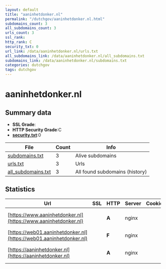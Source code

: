 ```yaml
---
layout: default
title: "aaninhetdonker.nl"
permalink: "/dutchgov/aaninhetdonker.nl.html"
subdomains_count: 3
all_subdomains_count: 3
urls_count: 3
ssl_rank: 
http_rank: C
security_txt: 0
url_link: /data/aaninhetdonker.nl/urls.txt
all_subdomains_link: /data/aaninhetdonker.nl/all_subdomains.txt
subdomains_link: /data/aaninhetdonker.nl/subdomains.txt
categories: dutchgov
tags: dutchgov
---
```



# aaninhetdonker.nl
## Summary data


 - **SSL Grade**:
 - **HTTP Security Grade**:C
 - **[security.txt](https://www.digitaleoverheid.nl/nieuws/standaard-security-txt-nu-verplicht-voor-overheid/)**:0


| File       | Count | Info |
|------------|-------|------|
|[subdomains.txt](/DutchGovScope/data/aaninhetdonker.nl/subdomains.txt)|3|Alive subdomains|
|[urls.txt](/DutchGovScope/data/aaninhetdonker.nl/urls.txt)|3|Urls|
|[all_subdomains.txt](/DutchGovScope/data/aaninhetdonker.nl/all_subdomains.txt)|3|All found subdomains (history)|


## Statistics


| Url | SSL | HTTP | Server | Cookie | HSTS | CORS | CTO | CSP | XFO | XXP | RP |FP| Tech |Title |
|--------|-------|-------|------|------|------|------|------|------|------|------|------|------|------|------|
|[https://www.aaninhetdonker.nl](https://www.aaninhetdonker.nl)| | **A**|nginx| |:white_check_mark: | | | | :white_check_mark: | :white_check_mark: | :white_check_mark: | |HSTS Nginx|301 Moved Perman...|
|[https://web01.aaninhetdonker.nl](https://web01.aaninhetdonker.nl)| | **F**|nginx| | | | | | | | :white_check_mark: | |Nginx||
|[https://aaninhetdonker.nl](https://aaninhetdonker.nl)| | **A**|nginx| |:white_check_mark: | | | | :white_check_mark: | :white_check_mark: | :white_check_mark: | |HSTS Nginx|Maak je eigen AA...|

